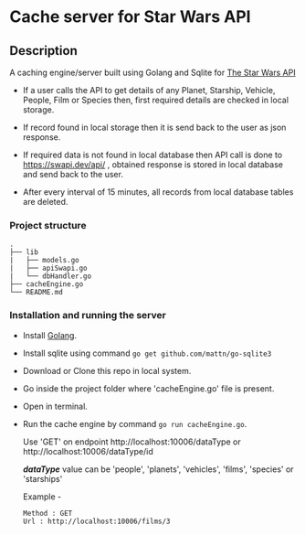 # Cache server for Star Wars API


## Description

A caching engine/server built using Golang and Sqlite for [The Star Wars API](https://swapi.dev/)

 * If a user calls the API to get details of any Planet, Starship, Vehicle, People, Film or Species then, first required details are checked in local storage. 

 * If record found in local storage then it is send back to the user as json response. 

 * If required data is not found in local database then API call is done to https://swapi.dev/api/ , obtained response is stored in local database and send back to the user.

 * After every interval of 15 minutes, all records from local database tables are deleted.
 

### Project structure
```
.
├── lib
|   ├── models.go
|   ├── apiSwapi.go
|   └── dbHandler.go
├── cacheEngine.go
└── README.md
```

### Installation and running the server

* Install [Golang](https://golang.org/).
* Install sqlite using command ```go get github.com/mattn/go-sqlite3 ```
* Download or Clone this repo in local system.
* Go inside the project folder where 'cacheEngine.go' file is present.
* Open in terminal.
* Run the cache engine by command `go run cacheEngine.go`.

  Use 'GET' on endpoint http://localhost:10006/dataType or http://localhost:10006/dataType/id
  
  **_dataType_** value can be 'people', 'planets', 'vehicles', 'films', 'species' or 'starships'

  Example - 
  ```
  Method : GET
  Url : http://localhost:10006/films/3
  ```

